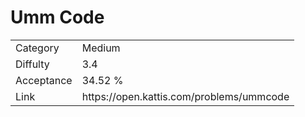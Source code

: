 # Umm Code

<table>
    <tr>
        <td>Category</td>
        <td>Medium</td>
    </tr>
    <tr>
        <td>Diffulty</td>
        <td>3.4</td>
    </tr>
    <tr>
        <td>Acceptance</td>
        <td>34.52 %</td>
    </tr>
    <tr>
        <td>Link</td>
        <td>https://open.kattis.com/problems/ummcode</td>
    </tr>
</table>